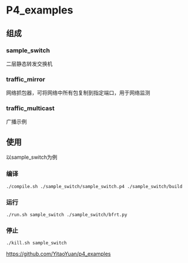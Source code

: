 # P4_examples

## 组成

### sample_switch

二层静态转发交换机

### traffic_mirror

网络抓包器，可将网络中所有包复制到指定端口，用于网络监测

### traffic_multicast

广播示例

## 使用

以sample_switch为例

### 编译

```
./compile.sh ./sample_switch/sample_switch.p4 ./sample_switch/build
```

### 运行

```
./run.sh sample_switch ./sample_switch/bfrt.py
```

### 停止

```
./kill.sh sample_switch
```

https://github.com/YitaoYuan/p4_examples